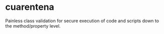 # cuarentena
Painless class validation for secure execution of code and scripts down to the method/property level.
